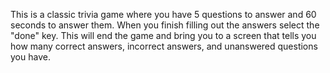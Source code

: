 This is a classic trivia game where you have 5 questions to answer and 60 seconds to answer them. When you finish filling out the answers select the "done" key. This will end the game and bring you to a screen that tells you how many correct answers, incorrect answers, and unanswered questions you have. 